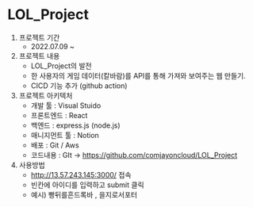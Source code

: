 # LOL_Project

1. 프로젝트 기간
   - 2022.07.09 ~
2. 프로젝트 내용
   - LOL_Project의 발전
   - 한 사용자의 게임 데이터(칼바람)를 API를 통해 가져와 보여주는 웹 만들기.
   - CICD 기능 추가 (github action)
3. 프로젝트 아키텍처
   - 개발 툴 : Visual Stuido
   - 프론트엔드 : React
   - 백엔드 : express.js (node.js)
   - 매니지먼트 툴 : Notion
   - 배포 : Git / Aws
   - 코드내용 : GIt → https://github.com/comjayoncloud/LOL_Project
4. 사용방법
   - http://13.57.243.145:3000/ 접속
   - 빈칸에 아이디를 입력하고 submit 클릭
   - 예시) 빵뒤를흔드록바 , 을지로서포터
